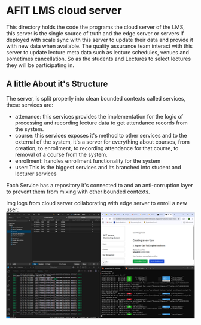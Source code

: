 # AFIT LMS cloud server

This directory holds the code the programs the cloud server of the LMS, this server is the single source of truth and the edge server or servers if deployed with scale sync with this server to update their data and provide it with new data when available.
The quality assurance team interact with this server to update lecture meta data such as lecture schedules, venues and sometimes cancellation. So as the students and Lectures to select lectures they will be participating in.

## A little About it's Structure

The server, is split properly into clean bounded contexts called services, these services are:

- attenance: this services provides the implementation for the logic of processing and recording lecture data to get attendance records from the system.
- course: this services exposes it's method to other services and to the external of the system, it's a server for everything about courses, from creation, to enrollment, to recording attendance for that course, to removal of a course from the system.
- enrollment: handles enrollment functionality for the system
- user: This is the biggest services and its branched into student and lecturer services

Each Service has a repository it's connected to and an anti-corruption layer to prevent them from mixing with other bounded contexts.

Img logs from cloud server collaborating with edge server to enroll a new user:
![Alt text](./Screenshot%20(75).png "edge server and cloud server")
